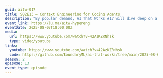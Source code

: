 ```yaml
---
guid: aitw-017
title: S02E13 – Context Engineering for Coding Agents
description: "By popular demand, AI That Works #17 will dive deep on a new kind of context engineering: managing research, specs, and planning to get the most of coding agents and coding CLIs. You've heard people bragging about spending thousands/mo on Claude Code, maxing out Amp limits, and much more. Now Dex and Vaibhav are gonna share some tips and tricks for pushing AI coding tools to their absolute limits, while still shipping well-tested, bug-free code. This isn't vibe-coding, this is something completely different."
event_link: https://lu.ma/aitw-hypereng
eventDate: 2025-08-05T18:00:00Z
media:
  url: https://www.youtube.com/watch?v=42AzKZRNhsk
  type: video/youtube
links:
  youtube: https://www.youtube.com/watch?v=42AzKZRNhsk
  code: https://github.com/BoundaryML/ai-that-works/tree/main/2025-08-05-advanced-context-engineering-for-coding-agents
season: 2
episode: 13
event_type: episode
---
```

